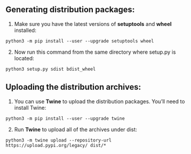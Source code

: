 ## Generating distribution packages:

1. Make sure you have the latest versions of **setuptools** and **wheel** installed:

```
python3 -m pip install --user --upgrade setuptools wheel
```

2. Now run this command from the same directory where setup.py is located:

```
python3 setup.py sdist bdist_wheel
```

## Uploading the distribution archives:

1. You can use **Twine** to upload the distribution packages. You’ll need to install Twine:

```
python3 -m pip install --user --upgrade twine
```

2. Run **Twine** to upload all of the archives under dist:

```
python3 -m twine upload --repository-url https://upload.pypi.org/legacy/ dist/*
```